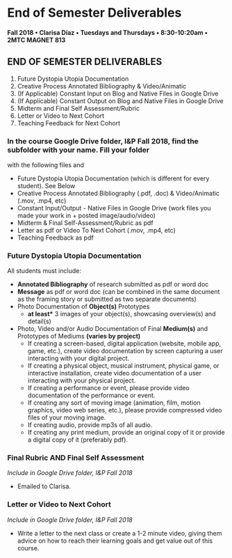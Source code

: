# End of Semester Deliverables

#### Fall 2018 • Clarisa Diaz • Tuesdays and Thursdays • 8:30-10:20am • 2MTC MAGNET 813

## END OF SEMESTER DELIVERABLES

1. Future Dystopia Utopia Documentation
2. Creative Process Annotated Bibliography & Video/Animatic
3. \(If Applicable\) Constant Input on Blog and Native Files in Google Drive
4. \(If Applicable\) Constant Output on Blog and Native Files in Google Drive
5. Midterm and Final Self Assessment/Rubric
6. Letter or Video to Next Cohort 
7. Teaching Feedback for Next Cohort

### In the course Google Drive folder, I&P Fall 2018, find the subfolder with your name. Fill your folder

with the following files and

* Future Dystopia Utopia Documentation \(which is different for every student\). See Below
* Creative Process Annotated Bibliography \(.pdf, .doc\) & Video/Animatic \(.mov, .mp4, etc\)
* Constant Input/Output - Native Files in Google Drive (work files you made your work in + posted image/audio/video)
* Midterm & Final Self-Assessment/Rubric as pdf
* Letter as pdf or Video To Next Cohort \(.mov, .mp4, etc\)
* Teaching Feedback as pdf

### Future Dystopia Utopia Documentation

All students must include:

* **Annotated Bibliography** of research submitted as pdf or word doc
* **Message** as pdf or word doc \(can be combined in the same document as the framing story or submitted as two separate documents\)
* Photo Documentation of **Object\(s\)** Prototypes
  * **at least\*** 3 images of your object\(s\), showcasing overview\(s\) and detail\(s\)
* Photo, Video and/or Audio Documentation of Final **Medium\(s\)** and Prototypes of Mediums **\(varies by project\)**
  * If creating a screen-based, digital application \(website, mobile app, game, etc.\), create video documentation by screen capturing a user interacting with your digital project.
  * If creating a physical object, musical instrument, physical game, or interactive installation, create video documentation of a user interacting with your physical project.
  * If creating a performance or event, please provide video documentation of the performance or event.
  * If creating any sort of moving image \(animation, film, motion graphics, video web series, etc.\), please provide compressed video files of your moving image.
  * If creating audio, provide mp3s of all audio.
  * If creating any print medium, provide an original copy of it or provide a digital copy of it \(preferably pdf\).

### Final Rubric AND Final Self Assessment

_Include in Google Drive folder, I&P Fall 2018_

* Emailed to Clarisa.

### Letter or Video to Next Cohort

_Include in Google Drive folder, I&P Fall 2018_

* Write a letter to the next class or create a 1-2 minute video, giving them advice on how to reach their learning goals and get value out of this course.

